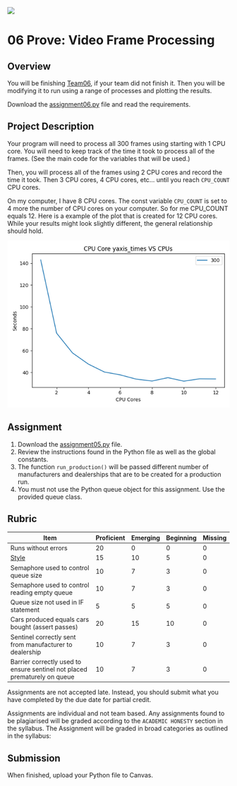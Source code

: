 ![](../site/banner.png)

# 06 Prove: Video Frame Processing

## Overview

You will be finishing [Team06](../team/team06.md), if your team did not finish it. Then you will be modifying it to run using a range of processes and plotting the results.

Download the [assignment06.py](assignment06.py) file and read the requirements.

## Project Description

Your program will need to process all 300 frames using starting with 1 CPU core. You will need to keep track of the time it took to process all of the frames.  (See the main code for the variables that will be used.)

Then, you will process all of the frames using 2 CPU cores and record the time it took.  Then 3 CPU cores, 4 CPU cores, etc... until you reach `CPU_COUNT` CPU cores.

On my computer, I have 8 CPU cores.  The const variable `CPU_COUNT` is set to 4 more the number of CPU cores on your computer.  So for me CPU_COUNT equals 12.  Here is a example of the plot that is created for 12 CPU cores. While your results might look slightly different, the general relationship should hold.

![](seconds_vs_cpus_300_frames.png)

## Assignment

1. Download the [assignment05.py](assignment05.py) file.
2. Review the instructions found in the Python file as well as the global constants.
4. The function `run_production()` will be passed different number of manufacturers and dealerships that are to be created for a production run.
5. You must not use the Python queue object for this assignment.  Use the provided queue class.

## Rubric

Item | Proficient | Emerging | Beginning | Missing
--- | --- | --- | --- | ---
Runs without errors | 20 | 0 | 0 | 0
[Style](../../style.md) | 15 | 10 | 5 | 0
Semaphore used to control queue size | 10 | 7 | 3 | 0
Semaphore used to control reading empty queue | 10 | 7 | 3 | 0
Queue size not used in IF statement | 5 | 5 | 5 | 0
Cars produced equals cars bought (assert passes) | 20 | 15 | 10 | 0
Sentinel correctly sent from manufacturer to dealership | 10 | 7 | 3 | 0
Barrier correctly used to ensure sentinel not placed prematurely on queue | 10 | 7 | 3 | 0

Assignments are not accepted late. Instead, you should submit what you have completed by the due date for partial credit.

Assignments are individual and not team based.  Any assignments found to be  plagiarised will be graded according to the `ACADEMIC HONESTY` section in the syllabus. The Assignment will be graded in broad categories as outlined in the syllabus:

## Submission

When finished, upload your Python file to Canvas.

